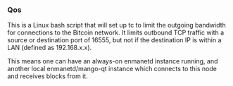 ### Qos ###

This is a Linux bash script that will set up tc to limit the outgoing bandwidth for connections to the Bitcoin network. It limits outbound TCP traffic with a source or destination port of 16555, but not if the destination IP is within a LAN (defined as 192.168.x.x).

This means one can have an always-on enmanetd instance running, and another local enmanetd/mango-qt instance which connects to this node and receives blocks from it.